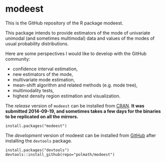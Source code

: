 modeest
=======

This is the GitHub repository of the R package modeest. 

This package intends to provide estimators of the mode of univariate unimodal 
(and sometimes multimodal) data and values of the modes of usual probability 
distributions. 

Here are some perspectives I would like to develop with the GitHub community: 
  - confidence interval estimation, 
  - new estimators of the mode, 
  - multivariate mode estimation, 
  - mean-shift algorithm and related methods (e.g. mode tree), 
  - multimodality tests, 
  - highest density region estimation and visualization. 


The *release* version of `modeest` can be installed from [CRAN](http://cran.r-project.org/web/packages/modeest/).  **It was submitted 2014-09-19, and sometimes takes a few days for the binaries to be replicated on all the mirrors.**
```
install.packages("modeest")
```

The *development* version of modeest can be installed from [GitHub](https://github.com/polmath/modeest) after installing the `devtools` package.
```
install.packages("devtools")
devtools::install_github(repo="polmath/modeest")
```
